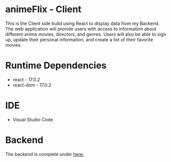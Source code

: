 # animeFlix - Client

This is the Client side build using React to display data from my Backend.
The web application will provide users with access to information about different anime movies, directors, and genres. Users will also be able to sign up, update their personal information, and create a list of their favorite movies.

# Runtime Dependencies

- react - 17.0.2
- react-dom - 17.0.2

# IDE

- Visual Studio Code

# Backend

The backend is complete under [here.](https://github.com/Minatore0712/animeFlix)
